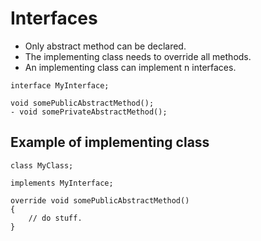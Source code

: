 Interfaces
==========

- Only abstract method can be declared.
- The implementing class needs to override all methods.
- An implementing class can implement n interfaces.

```
interface MyInterface;

void somePublicAbstractMethod();
- void somePrivateAbstractMethod();
```
## Example of implementing class
```
class MyClass;

implements MyInterface;

override void somePublicAbstractMethod()
{
    // do stuff.
}
```
